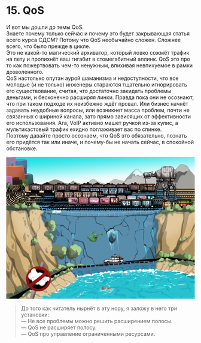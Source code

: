 # 15. QoS

И вот мы дошли до темы QoS.  
Знаете почему только сейчас и почему это будет закрывающая статья всего курса СДСМ? Потому что QoS необычайно сложен. Сложнее всего, что было прежде в цикле.   
Это не какой-то магический архиватор, который ловко сожмёт трафик на лету и пропихнёт ваш гигабит в стомегабитный аплинк. QoS это про то как пожертвовать чем-то ненужным, впихивая невпихуемое в рамки дозволенного.  
QoS настолько опутан аурой шаманизма и недоступности, что все молодые \(и не только\) инженеры стараются тщательно игнорировать его существование, считая, что достаточно закидать проблемы деньгами, и бесконечно расширяя линки. Правда пока они не осознают, что при таком подходе их неизбежно ждёт провал. Или бизнес начнёт задавать неудобные вопросы, или возникнет масса проблем, почти не связанных с шириной канала, зато прямо зависящих от эффективности его использования. Ага, VoIP активно машет ручкой из-за кулис, а мультикастовый трафик ехидно поглаживает вас по спинке.  
Поэтому давайте просто осознаем, что QoS это обязательно, познать его придётся так или иначе, и почему-бы не начать сейчас, в спокойной обстановке.  


![](../.gitbook/assets/image%20%288%29.png)

> До того как читатель нырнёт в эту нору, я заложу в него три установки:  
> — Не все проблемы можно решить расширением полосы.  
> — QoS не расширяет полосу.  
> — QoS про управление ограниченными ресурсами.

